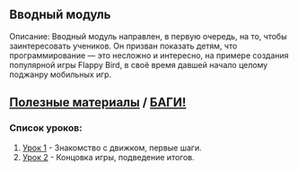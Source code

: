 ## Вводный модуль

Описание: 
Вводный модуль направлен, в первую очередь, на то, чтобы заинтересовать учеников. Он призван показать детям, что программирование — это несложно и интересно, на примере создания популярной игры Flappy Bird, в своё время давшей начало целому поджанру мобильных игр.



[Полезные материалы]() / [БАГИ!]()
--

### Список уроков:
1. [Урок 1](https://github.com/IT-Compot/Python-methodologies/tree/main/first-stage/Introduction%20module/lesson-1) - Знакомство с движком, первые шаги.
2. [Урок 2](https://github.com/IT-Compot/Python-methodologies/tree/main/first-stage/Introduction%20module/lesson-2) - Концовка игры, подведение итогов.
